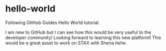 # hello-world

Following GitHub Guides Hello World tutorial.

I am new to GitHub but I can see how this would be very useful to the developer community! Looking forward to learning this new platform1 This would be a great asset to work on STAX with Shena hehe.
